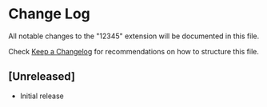 # Change Log

All notable changes to the "12345" extension will be documented in this file.

Check [Keep a Changelog](http://keepachangelog.com/) for recommendations on how to structure this file.

## [Unreleased]

- Initial release